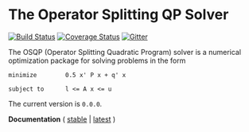 # The Operator Splitting QP Solver
[![Build Status](https://travis-ci.org/oxfordcontrol/osqp.svg?branch=master)](https://travis-ci.org/oxfordcontrol/osqp)
[![Coverage Status](https://coveralls.io/repos/github/oxfordcontrol/osqp/badge.svg?branch=master)](https://coveralls.io/github/oxfordcontrol/osqp?branch=master)
[![Gitter](https://badges.gitter.im/oxfordcontrol/osqp.svg)](https://gitter.im/oxfordcontrol/osqp?utm_source=badge&utm_medium=badge&utm_campaign=pr-badge)

The OSQP (Operator Splitting Quadratic Program) solver is a numerical optimization package for solving problems in the form
```
minimize        0.5 x' P x + q' x

subject to      l <= A x <= u
```

The current version is `0.0.0`.

**Documentation** ( [stable](http://osqp.readthedocs.io/en/stable) | [latest](http://osqp.readthedocs.io/en/latest) )
